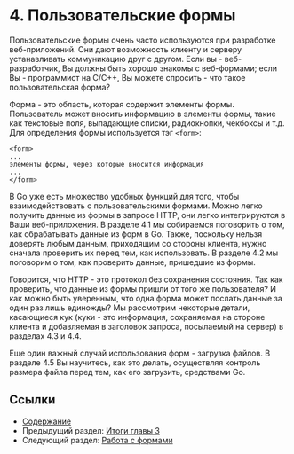 # 4. Пользовательские формы

Пользовательские формы очень часто используются при разработке веб-приложений. Они дают возможность клиенту и серверу устанавливать коммуникацию друг с другом. Если вы - веб-разработчик, Вы должны быть хорошо знакомы с веб-формами; если Вы - программист на C/C++, Вы можете спросить - что такое пользовательская форма?

Форма - это область, которая содержит элементы формы. Пользователь может вносить информацию в элементы формы, такие как текстовые поля, выпадающие списки, радиокнопки, чекбоксы и т.д. Для определения формы используется тэг `<form>`:

	<form>
	...
	элементы формы, через которые вносится информация
	...
	</form>

В Go уже есть множество удобных функций для того, чтобы взаимодействовать с пользовательскими формами. Можно легко получить данные из формы в запросе HTTP, они легко интегрируются в Ваши веб-приложения. В разделе 4.1 мы собираемся поговорить о том, как обрабатывать данные из форм в Go. Также, поскольку нельзя доверять любым данным, приходящим со стороны клиента, нужно сначала проверить их перед тем, как использовать. В разделе 4.2 мы поговорим о том, как проверить данные, пришедшие из формы.

Говорится, что HTTP - это протокол без сохранения состояния. Так как проверить, что данные из формы пришли от того же пользователя? И как можно быть уверенным, что одна форма может послать данные за один раз лишь единожды? Мы рассмотрим некоторые детали, касающиеся кук (куки - это информация, сохраняемая на стороне клиента и добавляемая в заголовок запроса, посылаемый на сервер) в разделах 4.3 и 4.4.

Еще один важный случай использования форм - загрузка файлов. В разделе 4.5 Вы научитесь, как это делать, осуществляя контроль размера файла перед тем, как его загрузить, средствами Go.

## Ссылки

- [Содержание](preface.md)
- Предыдущий раздел: [Итоги главы 3](03.5.md)
- Следующий раздел: [Работа с формами](04.1.md)
